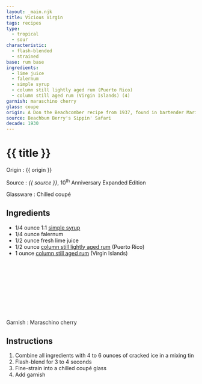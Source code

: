 ```yaml
---
layout: _main.njk
title: Vicious Virgin
tags: recipes
type:
  - tropical
  - sour
characteristic:
  - flash-blended
  - strained
base: rum base
ingredients:
  - lime juice
  - falernum
  - simple syrup
  - column still lightly aged rum (Puerto Rico)
  - column still aged rum (Virgin Islands) (4)
garnish: maraschino cherry
glass: coupe
origin: A Don the Beachcomber recipe from 1937, found in bartender Mariano Licudine's personal notebook. Licudine, a.k.a. "The Houdini of Liquids," started at the Hollywood Beachcomber's in 1939.
source: Beachbum Berry's Sippin' Safari
decade: 1930
---
```

<!-- markdownlint-disable MD025 -->
# {{ title }}
<!-- markdownlint-disable MD025 -->

Origin
  : {{ origin }}

Source
  : <cite>{{ source }}</cite>, 10<sup>th</sup> Anniversary Expanded Edition

Glassware
  : Chilled coupé

## Ingredients

* 1/4 ounce 1:1 [simple syrup](/mixes/2-1-simple-syrup/#fn:2)
* 1/4 ounce falernum
* 1/2 ounce fresh lime juice
* 1/2 ounce [column still lightly aged rum](/rums/07-rum-column-still-lightly-aged) (Puerto Rico)
* 1 ounce [column still aged rum](/rums/08-rum-column-still-aged) (Virgin Islands)<icon-l space="1em" label="(4)" class="bigger"><span class="with-icon"><svg class="icon"><use href="/assets/images/icons/circle-4.svg#circle-4"></use></svg></span></icon-l>

Garnish
  : Maraschino cherry

## Instructions

1. Combine all ingredients with 4 to 6 ounces of cracked ice in a mixing tin
2. Flash-blend for 3 to 4 seconds
3. Fine-strain into a chilled coupé glass
4. Add garnish
